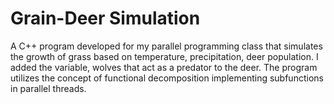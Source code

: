 # Grain-Deer Simulation

A C++ program developed for my parallel programming class that simulates the growth of grass based on temperature, precipitation, deer population. I added the variable, wolves that act as a predator to the deer. The program utilizes the concept of functional decomposition implementing subfunctions in parallel threads.

